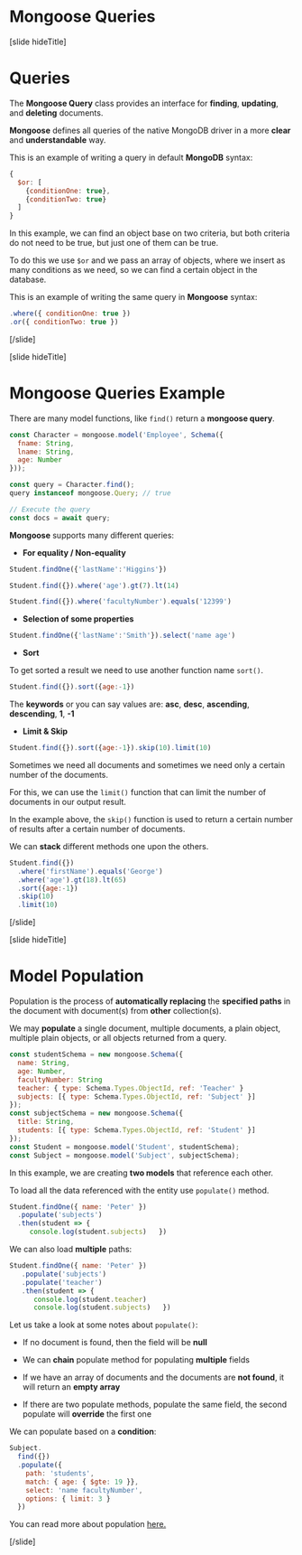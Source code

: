 # Mongoose Queries

[slide hideTitle]
# Queries

The **Mongoose Query** class provides an interface for **finding**, **updating**, and **deleting** documents.

**Mongoose** defines all queries of the native MongoDB driver in a more **clear** and **understandable** way.

This is an example of writing a query in default **MongoDB** syntax:

``` js
{
  $or: [
    {conditionOne: true},
    {conditionTwo: true}
  ]
}
```
In this example, we can find an object base on two criteria, but both criteria do not need to be true, but just one of them can be true. 

To do this we use `$or` and we pass an array of objects, where we insert as many conditions as we need, so we can find a certain object in the database.

This is an example of writing the same query in **Mongoose** syntax:

``` js
.where({ conditionOne: true })
.or({ conditionTwo: true })
```

[/slide]


[slide hideTitle]

# Mongoose Queries Example

There are many model functions, like `find()` return a **mongoose query**.

``` js
const Character = mongoose.model('Employee', Schema({
  fname: String,
  lname: String,
  age: Number
}));

const query = Character.find();
query instanceof mongoose.Query; // true

// Execute the query
const docs = await query;
```

**Mongoose** supports many different queries:

- **For equality / Non-equality**

``` js
Student.findOne({'lastName':'Higgins'})
```

``` js
Student.find({}).where('age').gt(7).lt(14)
```

``` js
Student.find({}).where('facultyNumber').equals('12399')
```

- **Selection of some properties**

```js
Student.findOne({'lastName':'Smith'}).select('name age')
```

- **Sort**

To get sorted a result we need to use another function name `sort()`.

``` js
Student.find({}).sort({age:-1})
```

The **keywords** or you can say values are: **asc**, **desc**, **ascending**, **descending**, **1**, **-1**

- **Limit & Skip**

```js
Student.find({}).sort({age:-1}).skip(10).limit(10)
```

Sometimes we need all documents and sometimes we need only a certain number of the documents.

For this, we can use the `limit()` function that can limit the number of documents in our output result.

In the example above, the `skip()` function is used to return a certain number of results after a certain number of documents.

We can **stack** different methods one upon the others.

``` js
Student.find({})
  .where('firstName').equals('George')
  .where('age').gt(18).lt(65)
  .sort({age:-1})
  .skip(10)
  .limit(10)
```

[/slide]

[slide hideTitle]

# Model Population

Population is the process of **automatically replacing** the **specified paths** in the document with document(s) from **other** collection(s). 

We may **populate** a single document, multiple documents, a plain object, multiple plain objects, or all objects returned from a query.

``` js
const studentSchema = new mongoose.Schema({
  name: String,
  age: Number,
  facultyNumber: String
  teacher: { type: Schema.Types.ObjectId, ref: 'Teacher' }
  subjects: [{ type: Schema.Types.ObjectId, ref: 'Subject' }]
});
const subjectSchema = new mongoose.Schema({
  title: String,
  students: [{ type: Schema.Types.ObjectId, ref: 'Student' }]
});
const Student = mongoose.model('Student', studentSchema);
const Subject = mongoose.model('Subject', subjectSchema);
```

In this example, we are creating **two models** that reference each other.

To load all the data referenced with the entity use `populate()` method.

``` js
Student.findOne({ name: 'Peter' })
  .populate('subjects')
  .then(student => {
     console.log(student.subjects)   })
```

We can also load **multiple** paths:

``` js
Student.findOne({ name: 'Peter' })
   .populate('subjects')
   .populate('teacher')
   .then(student => {
      console.log(student.teacher)
      console.log(student.subjects)   })
```

Let us take a look at some notes about `populate()`:

- If no document is found, then the field will be **null**

- We can **chain** populate method for populating **multiple** fields

- If we have an array of documents and the documents are **not found**, it will return an **empty array**

- If there are two populate methods, populate the same field, the second populate will **override** the first one

We can populate based on a **condition**:

``` js
Subject.
  find({})
  .populate({
    path: 'students',
    match: { age: { $gte: 19 }},
    select: 'name facultyNumber',
    options: { limit: 3 }
  })
```

You can read more about population [here.](mongoosejs.com/docs/populate.html)

[/slide]